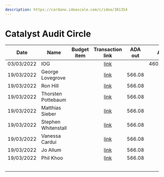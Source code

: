 ```yaml
---
description: https://cardano.ideascale.com/c/idea/381354
---
```


# Catalyst Audit Circle

<table><thead><tr><th>Date</th><th>Name</th><th data-type="select">Budget item</th><th align="center">Transaction link</th><th align="center">ADA out</th><th align="center">ADA in</th><th align="center">Balance</th></tr></thead><tbody><tr><td>03/03/2022</td><td>IOG</td><td></td><td align="center"><a href="https://raw.githubusercontent.com/treasuryguild/Community-Governance-Oversight/main/Transactions/Fund7/Catalyst-Audit-Circle/Incoming-IOG/1647101544697-IOG.json">link</a></td><td align="center"></td><td align="center">4601.445652</td><td align="center">4600.270295</td></tr><tr><td>19/03/2022</td><td>George Lovegrove</td><td></td><td align="center"><a href="https://raw.githubusercontent.com/treasuryguild/Community-Governance-Oversight/main/Transactions/Fund7/Catalyst-Audit-Circle/Meetings/1647695503497-George-Lovegrove.json">link</a></td><td align="center">566.08</td><td align="center"></td><td align="center">4033.188734</td></tr><tr><td>19/03/2022</td><td>Ron Hill</td><td></td><td align="center"><a href="https://raw.githubusercontent.com/treasuryguild/Community-Governance-Oversight/main/Transactions/Fund7/Catalyst-Audit-Circle/Meetings/1647695804901-Ron-Hill.json">link</a></td><td align="center">566.08</td><td align="center"></td><td align="center">3467.107525</td></tr><tr><td>19/03/2022</td><td>Thorsten Pottebaum</td><td></td><td align="center"><a href="https://raw.githubusercontent.com/treasuryguild/Community-Governance-Oversight/main/Transactions/Fund7/Catalyst-Audit-Circle/Meetings/1647696287952-Thorsten-Pottebaum.json">link</a></td><td align="center">566.08</td><td align="center"></td><td align="center">2901.026008</td></tr><tr><td>19/03/2022</td><td>Matthias Sieber</td><td></td><td align="center"><a href="https://raw.githubusercontent.com/treasuryguild/Community-Governance-Oversight/main/Transactions/Fund7/Catalyst-Audit-Circle/Meetings/1647696071315-Matthias-Sieber.json">link</a></td><td align="center">566.08</td><td align="center"></td><td align="center"></td></tr><tr><td>19/03/2022</td><td>Stephen Whitenstall</td><td></td><td align="center"><a href="https://raw.githubusercontent.com/treasuryguild/Community-Governance-Oversight/main/Transactions/Fund7/Catalyst-Audit-Circle/Meetings/1647696466114-Stephen-Whitenstall.json">link</a></td><td align="center">566.08</td><td align="center"></td><td align="center"></td></tr><tr><td>19/03/2022</td><td>Vanessa Cardui</td><td></td><td align="center"><a href="https://raw.githubusercontent.com/treasuryguild/Community-Governance-Oversight/main/Transactions/Fund7/Catalyst-Audit-Circle/Meetings/1647696643012-Vanessa-Cardui.json">link</a></td><td align="center">566.08</td><td align="center"></td><td align="center"></td></tr><tr><td>19/03/2022</td><td>Jo Allum</td><td></td><td align="center"><a href="https://raw.githubusercontent.com/treasuryguild/Community-Governance-Oversight/main/Transactions/Fund7/Catalyst-Audit-Circle/Meetings/1647697140559-Jo-Allum.json">link</a></td><td align="center">566.08</td><td align="center"></td><td align="center"></td></tr><tr><td>19/03/2022</td><td>Phil Khoo</td><td></td><td align="center"><a href="https://raw.githubusercontent.com/treasuryguild/Community-Governance-Oversight/main/Transactions/Fund7/Catalyst-Audit-Circle/Meetings/1647697322653-Phil-Khoo.json">link</a></td><td align="center">566.08</td><td align="center"></td><td align="center"></td></tr><tr><td></td><td></td><td></td><td align="center"></td><td align="center"></td><td align="center"></td><td align="center"></td></tr><tr><td></td><td></td><td></td><td align="center"></td><td align="center"></td><td align="center"></td><td align="center"></td></tr><tr><td></td><td></td><td></td><td align="center"></td><td align="center"></td><td align="center"></td><td align="center"></td></tr><tr><td></td><td></td><td></td><td align="center"></td><td align="center"></td><td align="center"></td><td align="center"></td></tr><tr><td></td><td></td><td></td><td align="center"></td><td align="center"></td><td align="center"></td><td align="center"></td></tr></tbody></table>
